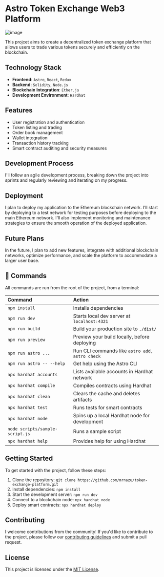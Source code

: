 # Astro Token Exchange Web3 Platform 

![image](https://github.com/mrnazu/token-exchange-platform/assets/108541991/0f3d989b-54d9-4941-b31b-d5f9d223e701)

This projcet aims to create a decentralized token exchange platform that allows users to trade various tokens securely and efficiently on the blockchain.

## Technology Stack

- **Frontend**: `Astro`, `React`, `Redux`
- **Backend**: `Solidity`, `Node.js`
- **Blockchain Integration**: `Ether.js`
- **Development Environment**: `Hardhat`

## Features

- User registration and authentication
- Token listing and trading
- Order book management
- Wallet integration
- Transaction history tracking
- Smart contract auditing and security measures

## Development Process

I'll follow an agile development process, breaking down the project into sprints and regularly reviewing and iterating on my progress. 

## Deployment

I plan to deploy my application to the Ethereum blockchain network. I'll start by deploying to a test network for testing purposes before deploying to the main Ethereum network. I'll also implement monitoring and maintenance strategies to ensure the smooth operation of the deployed application.

## Future Plans

In the future, I plan to add new features, integrate with additional blockchain networks, optimize performance, and scale the platform to accommodate a larger user base.

## 🧞 Commands

All commands are run from the root of the project, from a terminal:

| Command                   | Action                                           |
| :------------------------ | :----------------------------------------------- |
| `npm install`             | Installs dependencies                            |
| `npm run dev`             | Starts local dev server at `localhost:4321`      |
| `npm run build`           | Build your production site to `./dist/`          |
| `npm run preview`         | Preview your build locally, before deploying     |
| `npm run astro ...`       | Run CLI commands like `astro add`, `astro check` |
| `npm run astro -- --help` | Get help using the Astro CLI                     |
| `npx hardhat accounts`    | Lists available accounts in Hardhat network      |
| `npx hardhat compile`     | Compiles contracts using Hardhat                 |
| `npx hardhat clean`       | Clears the cache and deletes artifacts           |
| `npx hardhat test`        | Runs tests for smart contracts                   |
| `npx hardhat node`        | Spins up a local Hardhat node for development    |
| `node scripts/sample-script.js` | Runs a sample script                         |
| `npx hardhat help`        | Provides help for using Hardhat                  |

## Getting Started

To get started with the project, follow these steps:

1. Clone the repository: `git clone https://github.com/mrnazu/token-exchange-platform.git`
2. Install dependencies: `npm install`
3. Start the development server: `npm run dev`
4. Connect to a blockchain node: `npx hardhat node`
5. Deploy smart contracts: `npx hardhat deploy`

## Contributing

I welcome contributions from the community! If you'd like to contribute to the project, please follow our [contributing guidelines](CONTRIBUTING.md) and submit a pull request.

## License

This project is licensed under the [MIT License](LICENSE).
